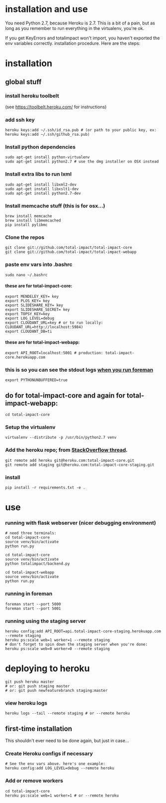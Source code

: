 installation and use
==================

You need Python 2.7, because Heroku is 2.7. This is a bit of a pain, but as long as you remember to run everything in the virtualenv, you're ok.

If you get KeyErrors and totalimpact won't import, you haven't exported the env variables correctly.
installation procedure. Here are the steps:

installation
============

## global stuff

### install heroku toolbelt 

(see https://toolbelt.heroku.com/ for instructions)

### add ssh key

    heroku keys:add ~/.ssh/id_rsa.pub # (or path to your public key, ex: heroku keys:add ~/.ssh/github_rsa.pub)

### Install python dependencies

    sudo apt-get install python-virtualenv
    sudo apt-get install python2.7 # use the dmg installer on OSX instead

### Install extra libs to run lxml

    sudo apt-get install libxml2-dev
    sudo apt-get install libxslt1-dev 
    sudo apt-get install python2.7-dev

### Install memcache stuff (this is for osx...)
    brew install memcache
    brew install libmemcached
    pip install pylibmc

### Clone the repos

    git clone git://github.com/total-impact/total-impact-core
    git clone git://github.com/total-impact/total-impact-webapp

### paste env vars into .bashrc 

    sudo nano ~/.bashrc

#### these are for total-impact-core:

    export MENDELEY_KEY= key
    export PLOS_KEY= key
    export SLIDESHARE_KEY= key
    export SLIDESHARE_SECRET= key
    export TOPSY_KEY=key
    export LOG_LEVEL=debug
    export CLOUDANT_URL=key # or to run locally: CLOUDANT_URL=http://localhost:5984)
    export CLOUDANT_DB=ti

#### these are for total-impact-webapp:

    export API_ROOT=localhost:5001 # production: total-impact-core.herokuapp.com

### this is so you can see the stdout logs [when you run foreman](http://www.google.com/url?q=https%3A%2F%2Fgithub.com%2Fddollar%2Fforeman%2Fwiki%2FMissing-Output&sa=D&sntz=1&usg=AFQjCNELDU4lGGgu4FqSSvMYWr_3tiFegg)

    export PYTHONUNBUFFERED=true

## do for total-impact-core and again for total-impact-webapp:

    cd total-impact-core

### Setup the virtualenv

    virtualenv --distribute -p /usr/bin/python2.7 venv 

### Add the heroku repo; from [StackOverflow thread](http://www.google.com/url?q=http%3A%2F%2Fstackoverflow.com%2Fquestions%2F5129598%2Fhow-to-link-a-folder-with-an-existing-heroku-app&sa=D&sntz=1&usg=AFQjCNG8ifFsW5WlYrXCSeuHxgniHY-sqA).

    git remote add heroku git@heroku.com:total-impact-core.git
    git remote add staging git@heroku.com:total-impact-core-staging.git

### install
    pip install -r requirements.txt -e .


use
===


### running with flask webserver (nicer debugging environment)

    # need three terminals:
    cd total-impact-core
    source venv/bin/activate
    python run.py

    cd total-impact-core
    source venv/bin/activate
    python totalimpact/backend.py

    cd total-impact-webapp
    source venv/bin/activate
    python run.py

### running in foreman

    foreman start --port 5000
    foreman start --port 5001

### running using the staging server

    heroku config:add API_ROOT=api.total-impact-core-staging.herokuapp.com --remote staging
    heroku ps:scale web=1 worker=1 --remote staging
    # don't forget to spin down the staging server when you're done: 
    heroku ps:scale web=0 worker=0 --remote staging


deploying to heroku
===================

    git push heroku master 
    # or: git push staging master
    # or: git push newfeaturebranch staging:master

### view heroku logs

    heroku logs --tail --remote staging # or --remote heroku


first-time installation
-----------------------

This shouldn't ever need to be done again, but just in case...

### Create Heroku configs if necessary

    # See the env vars above. here's one example:
    heroku config:add LOG_LEVEL=debug --remote heroku

### Add or remove workers

    cd total-impact-core
    heroku ps:scale web=1 worker=1 # or --remote heroku

